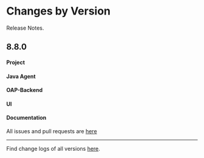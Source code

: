 Changes by Version
==================
Release Notes.

8.8.0
------------------

#### Project

#### Java Agent

#### OAP-Backend

#### UI

#### Documentation

All issues and pull requests are [here](https://github.com/apache/skywalking/milestone/96?closed=1)

------------------
Find change logs of all versions [here](changes).
